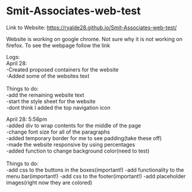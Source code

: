 # Smit-Associates-web-test

Link to Website: https://rvalde28.github.io/Smit-Associates-web-test/

Website is working on google chrome. Not sure why it is not working on firefox. To see the webpage follow the link














Logs:
<br />
April 28: <br />
      -Created proposed containers for the website<br />
      -Added some of the websites text<br />
<br />
Things to do:<br />
      -add the remaining website text<br />
      -start the style sheet for the website<br />
      -dont think I added the top navigation icon <br />

April 28: 5:56pm<br/>
-added div to wrap contents for the middle of the page<br/>
-change font size for all of the paragraphs<br/>
-added temporary border for me to see padding(take these off)<br/>
-made the website responsive by using percentages<br/>
-added function to change background color(need to test)<br/>
<br/>
Things to do:<br/>
-add css to the buttons in the boxes(important!)
-add functionality to the menu bar(important!)
-add css to the footer(important!)
-add placeholder images(right now they are colored)

